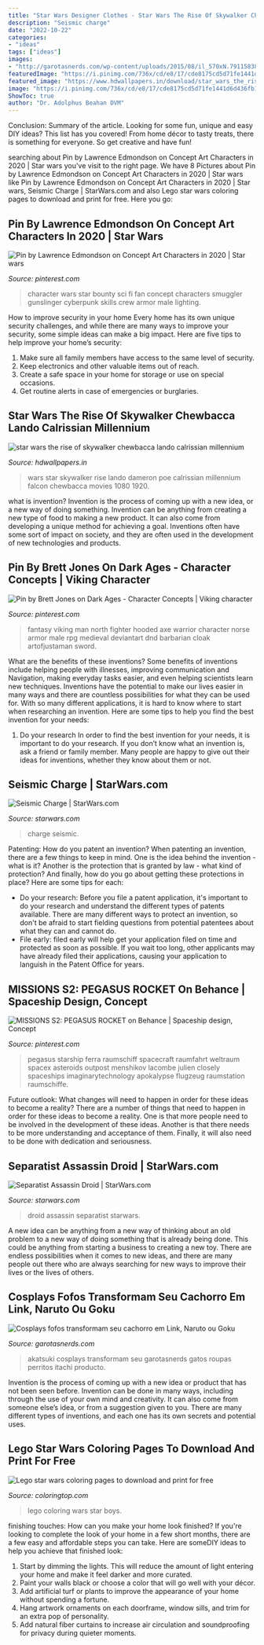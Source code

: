 ```yaml
---
title: "Star Wars Designer Clothes - Star Wars The Rise Of Skywalker Chewbacca Lando Calrissian Millennium"
description: "Seismic charge"
date: "2022-10-22"
categories:
- "ideas"
tags: ["ideas"]
images:
- "http://garotasnerds.com/wp-content/uploads/2015/08/il_570xN.791158385_cqtn.jpg"
featuredImage: "https://i.pinimg.com/736x/cd/e8/17/cde8175cd5d71fe1441d6d436fb1ec87.jpg"
featured_image: "https://www.hdwallpapers.in/download/star_wars_the_rise_of_skywalker_chewbacca_lando_calrissian_millennium_falcon_poe_dameron_hd_movies-1920x1080.jpg"
image: "https://i.pinimg.com/736x/cd/e8/17/cde8175cd5d71fe1441d6d436fb1ec87.jpg"
ShowToc: true
author: "Dr. Adolphus Beahan DVM"
---
```



Conclusion: Summary of the article.
Looking for some fun, unique and easy DIY ideas? This list has you covered! From home décor to tasty treats, there is something for everyone. So get creative and have fun!

	

		
searching about Pin by Lawrence Edmondson on Concept Art Characters in 2020 | Star wars you've visit to the right page. We have 8 Pictures about Pin by Lawrence Edmondson on Concept Art Characters in 2020 | Star wars like Pin by Lawrence Edmondson on Concept Art Characters in 2020 | Star wars, Seismic Charge | StarWars.com and also Lego star wars coloring pages to download and print for free. Here you go:
		
    
## Pin By Lawrence Edmondson On Concept Art Characters In 2020 | Star Wars

<img loading=lazy src="https://i.pinimg.com/736x/cd/e8/17/cde8175cd5d71fe1441d6d436fb1ec87.jpg" onerror="this.onerror=null;this.src='https://tse4.mm.bing.net/th?id=OIP.2hqqD1UMsET82fjNLJYsAwHaJ_&amp;pid=15.1';" alt="Pin by Lawrence Edmondson on Concept Art Characters in 2020 | Star wars">

_Source: pinterest.com_

>character wars star bounty sci fi fan concept characters smuggler gunslinger cyberpunk skills crew armor male lighting. 

	

How to improve security in your home
Every home has its own unique security challenges, and while there are many ways to improve your security, some simple ideas can make a big impact. Here are five tips to help improve your home’s security:
1. Make sure all family members have access to the same level of security.
2. Keep electronics and other valuable items out of reach.
3. Create a safe space in your home for storage or use on special occasions.
4. Get routine alerts in case of emergencies or burglaries.

    
## Star Wars The Rise Of Skywalker Chewbacca Lando Calrissian Millennium

<img loading=lazy src="https://www.hdwallpapers.in/download/star_wars_the_rise_of_skywalker_chewbacca_lando_calrissian_millennium_falcon_poe_dameron_hd_movies-1920x1080.jpg" onerror="this.onerror=null;this.src='https://tse1.mm.bing.net/th?id=OIP.E3erShfHQ425JuyrqdQoQgHaEK&amp;pid=15.1';" alt="star wars the rise of skywalker chewbacca lando calrissian millennium">

_Source: hdwallpapers.in_

>wars star skywalker rise lando dameron poe calrissian millennium falcon chewbacca movies 1080 1920. 

	

what is invention?
Invention is the process of coming up with a new idea, or a new way of doing something. Invention can be anything from creating a new type of food to making a new product. It can also come from developing a unique method for achieving a goal. Inventions often have some sort of impact on society, and they are often used in the development of new technologies and products.

    
## Pin By Brett Jones On Dark Ages - Character Concepts | Viking Character

<img loading=lazy src="https://i.pinimg.com/736x/a1/ee/45/a1ee45f7d1f33df868d615b6d6a6ab63--classic-rpg-fantasy-rpg.jpg" onerror="this.onerror=null;this.src='https://tse1.mm.bing.net/th?id=OIP.VTtNBUvQezN5J4Ow3ADUIgHaJ7&amp;pid=15.1';" alt="Pin by Brett Jones on Dark Ages - Character Concepts | Viking character">

_Source: pinterest.com_

>fantasy viking man north fighter hooded axe warrior character norse armor male rpg medieval deviantart dnd barbarian cloak artofjustaman sword. 

	

What are the benefits of these inventions?
Some benefits of inventions include helping people with illnesses, improving communication and Navigation, making everyday tasks easier, and even helping scientists learn new techniques. Inventions have the potential to make our lives easier in many ways and there are countless possibilities for what they can be used for. With so many different applications, it is hard to know where to start when researching an invention. Here are some tips to help you find the best invention for your needs:
1) Do your research
In order to find the best invention for your needs, it is important to do your research. If you don’t know what an invention is, ask a friend or family member. Many people are happy to give out their ideas for inventions, whether they know about them or not.

    
## Seismic Charge | StarWars.com

<img loading=lazy src="https://lumiere-a.akamaihd.net/v1/images/seismic-charge_0d585f31.jpeg?region=119%2C0%2C1322%2C661" onerror="this.onerror=null;this.src='https://tse2.mm.bing.net/th?id=OIP.T404TbwHsDPtMZWbO7YW_gHaDt&amp;pid=15.1';" alt="Seismic Charge | StarWars.com">

_Source: starwars.com_

>charge seismic. 

	

Patenting: How do you patent an invention?
When patenting an invention, there are a few things to keep in mind. One is the idea behind the invention - what is it? Another is the protection that is granted by law - what kind of protection? And finally, how do you go about getting these protections in place? Here are some tips for each: 
- Do your research: Before you file a patent application, it's important to do your research and understand the different types of patents available. There are many different ways to protect an invention, so don't be afraid to start fielding questions from potential patentees about what they can and cannot do. 
- File early: filed early will help get your application filed on time and protected as soon as possible. If you wait too long, other applicants may have already filed their applications, causing your application to languish in the Patent Office for years.

    
## MISSIONS S2: PEGASUS ROCKET On Behance | Spaceship Design, Concept

<img loading=lazy src="https://i.pinimg.com/736x/d0/20/f5/d020f5d5bae6eb169b7c3849d4079257.jpg" onerror="this.onerror=null;this.src='https://tse4.mm.bing.net/th?id=OIP.oJVp_PjYLOCPFf2Y0GhvDwHaMR&amp;pid=15.1';" alt="MISSIONS S2: PEGASUS ROCKET on Behance | Spaceship design, Concept">

_Source: pinterest.com_

>pegasus starship ferra raumschiff spacecraft raumfahrt weltraum spacex asteroids outpost menshikov lacombe julien closely spaceships imaginarytechnology apokalypse flugzeug raumstation raumschiffe. 

	

Future outlook: What changes will need to happen in order for these ideas to become a reality?
There are a number of things that need to happen in order for these ideas to become a reality. One is that more people need to be involved in the development of these ideas. Another is that there needs to be more understanding and acceptance of them. Finally, it will also need to be done with dedication and seriousness.

    
## Separatist Assassin Droid | StarWars.com

<img loading=lazy src="https://lumiere-a.akamaihd.net/v1/images/separatist-assassin-droid_5501ba4b.jpeg?region=217%2C0%2C1327%2C663" onerror="this.onerror=null;this.src='https://tse2.mm.bing.net/th?id=OIP.mniLU820RkAmOdJ5s_QdhQHaDs&amp;pid=15.1';" alt="Separatist Assassin Droid | StarWars.com">

_Source: starwars.com_

>droid assassin separatist starwars. 

	

A new idea can be anything from a new way of thinking about an old problem to a new way of doing something that is already being done. This could be anything from starting a business to creating a new toy. There are endless possibilities when it comes to new ideas, and there are many people out there who are always searching for new ways to improve their lives or the lives of others.

    
## Cosplays Fofos Transformam Seu Cachorro Em Link, Naruto Ou Goku

<img loading=lazy src="http://garotasnerds.com/wp-content/uploads/2015/08/il_570xN.791158385_cqtn.jpg" onerror="this.onerror=null;this.src='https://tse1.mm.bing.net/th?id=OIP.q4kS875daEuTyNmibt7IFgHaLL&amp;pid=15.1';" alt="Cosplays fofos transformam seu cachorro em Link, Naruto ou Goku">

_Source: garotasnerds.com_

>akatsuki cosplays transformam seu garotasnerds gatos roupas perritos itachi producto. 

	

Invention is the process of coming up with a new idea or product that has not been seen before. Invention can be done in many ways, including through the use of your own mind and creativity. It can also come from someone else’s idea, or from a suggestion given to you. There are many different types of inventions, and each one has its own secrets and potential uses.

    
## Lego Star Wars Coloring Pages To Download And Print For Free

<img loading=lazy src="https://coloringtop.com/sites/default/files/816dab12b399a91f02a8d4088e749567.jpg" onerror="this.onerror=null;this.src='https://tse2.mm.bing.net/th?id=OIP.xFV34LTE92qQfQ459D-IjAHaKe&amp;pid=15.1';" alt="Lego star wars coloring pages to download and print for free">

_Source: coloringtop.com_

>lego coloring wars star boys. 

	

finishing touches: How can you make your home look finished?
If you're looking to complete the look of your home in a few short months, there are a few easy and affordable steps you can take. Here are someDIY ideas to help you achieve that finished look: 
1. Start by dimming the lights. This will reduce the amount of light entering your home and make it feel darker and more curated. 
2. Paint your walls black or choose a color that will go well with your décor. 
3. Add artificial turf or plants to improve the appearance of your home without spending a fortune. 
4. Hang artwork ornaments on each doorframe, window sills, and trim for an extra pop of personality. 
5. Add natural fiber curtains to increase air circulation and soundproofing for privacy during quieter moments.

